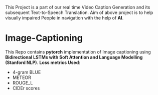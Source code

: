 This Project is a part of our real time Video Caption Generation and its subsequent Text-to-Speech Translation. 
Aim of above project is to help visually impaired People in navigation with the help of __AI__.
# Image-Captioning
This Repo contains __pytorch__ implementation of Image captioning using __Bidirectional LSTMs with Soft Attention and Language Modelling (Stanford NLP)__.
__Loss metrics Used__: 
* 4-gram BLUE 
* METEOR
* ROUGE_L
* CIDEr  scores 
